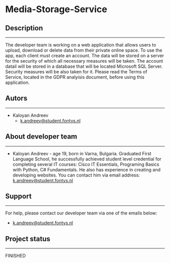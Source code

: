 # Media-Storage-Service

## Description
-----------------------------------------
The developer team is working on a web application that allows users to upload, download or delete data from their private online space. To use the app, each client must create an account.
The data will be stored on a server for the security of which all necessary measures will be taken. The account datail will be stored in a database that will be located Microsoft SQL 
Server. Security measures will be also taken for it.
Please read the Terms of Service, located in the GDPR analyisis document, before using this application.

## Autors
-----------------------------------------
 - Kaloyan Andreev 
    - k.andreev@student.fontys.nl

## About developer team
-----------------------------------------
 - Kaloyan Andreev - age 19, born in Varna, Bulgaria. Graduated First Language School, he successfully achieved student level credential for completing 
   several IT courses: Cisco IT Essentials, Programing Basics with Python, C# Fundamentals. He also has experience in creating and developing websites. 
   You can contact him via email address: k.andreev@student.fontys.nl

## Support
-----------------------------------------
For help, please contact our developer team via one of the emails below:
 - k.andreev@student.fontys.nl

## Project status
-----------------------------------------
FINISHED
